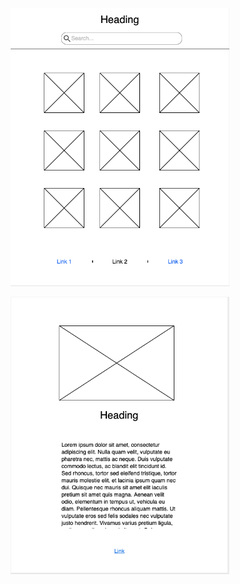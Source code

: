 <p align="center">
  <img src="./src/assets/recipe1.png" width="350" alt="no image">
</p>
<p align="center">
  <img src="./src/assets/recipe2.png" width="350" alt="no image">
</p>

